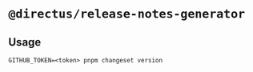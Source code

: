 # `@directus/release-notes-generator`

## Usage

```
GITHUB_TOKEN=<token> pnpm changeset version
```
